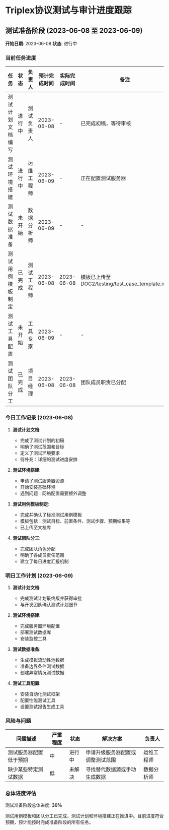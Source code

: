 # Triplex协议测试与审计进度跟踪

## 测试准备阶段 (2023-06-08 至 2023-06-09)

**开始日期**: 2023-06-08
**状态**: 进行中

### 当前任务进度

| 任务 | 状态 | 负责人 | 预计完成时间 | 实际完成时间 | 备注 |
|-----|------|-------|------------|------------|------|
| 测试计划文档编写 | 进行中 | 测试负责人 | 2023-06-08 | - | 已完成初稿，等待审核 |
| 测试环境搭建 | 进行中 | 运维工程师 | 2023-06-09 | - | 正在配置测试服务器 |
| 测试数据准备 | 未开始 | 数据分析师 | 2023-06-09 | - | - |
| 测试用例模板制定 | 已完成 | 测试工程师 | 2023-06-08 | 2023-06-08 | 模板已上传至DOC2/testing/test_case_template.md |
| 测试工具配置 | 未开始 | 工具专家 | 2023-06-09 | - | - |
| 测试团队分工 | 已完成 | 项目经理 | 2023-06-08 | 2023-06-08 | 团队成员职责已分配 |

### 今日工作记录 (2023-06-08)

1. **测试计划文档**:
   - 完成了测试计划的初稿
   - 明确了测试范围和目标
   - 定义了测试环境要求
   - 待补充：详细的测试进度安排

2. **测试环境搭建**:
   - 申请了测试服务器资源
   - 开始安装基础环境
   - 遇到问题：网络配置需要额外调整

3. **测试用例模板制定**:
   - 完成并确认了标准测试用例模板
   - 模板包括：测试目标、前置条件、测试步骤、预期结果等
   - 已上传至文档库

4. **测试团队分工**:
   - 完成团队角色分配
   - 明确了各成员责任范围
   - 建立了每日进度汇报机制

### 明日工作计划 (2023-06-09)

1. **测试计划文档**:
   - 完成测试计划最终版并获得审批
   - 与开发团队确认测试计划细节

2. **测试环境搭建**:
   - 完成服务器环境配置
   - 部署测试数据库
   - 安装监控工具

3. **测试数据准备**:
   - 生成模拟流动性池数据
   - 准备边界条件测试数据
   - 创建异常情况测试数据

4. **测试工具配置**:
   - 安装自动化测试框架
   - 配置性能测试工具
   - 设置测试报告生成工具

### 风险与问题

| 问题描述 | 严重程度 | 状态 | 解决方案 | 负责人 |
|---------|---------|------|---------|-------|
| 测试服务器配置低于预期 | 中 | 进行中 | 申请升级服务器配置或调整测试范围 | 运维工程师 |
| 缺少某些特定测试数据 | 低 | 未解决 | 寻找替代数据源或手动生成数据 | 数据分析师 |

### 总体进度评估

测试准备阶段总体进度: **30%**

测试用例模板和团队分工已完成，测试计划和环境搭建正在推进中。目前进度符合预期，预计能按时完成准备阶段的所有任务。 